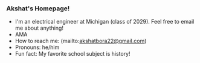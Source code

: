 ### Akshat's Homepage!



-  I'm an electrical engineer at Michigan (class of 2029). Feel free to email me about anything!
- AMA 
- How to reach me: (mailto:akshatbora22@gmail.com)
- Pronouns: he/him
- Fun fact: My favorite school subject is history!

